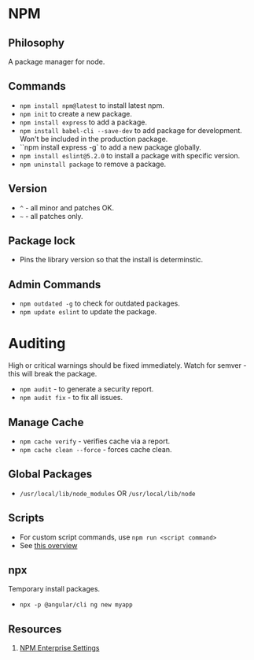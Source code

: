 # NPM

## Philosophy

A package manager for node.

## Commands

- `npm install npm@latest` to install latest npm. 
- ``npm init`` to create a new package.
- ``npm install express`` to add a package.
- ``npm install babel-cli --save-dev`` to add package for development. Won't be included in the production package.
- ``npm install express -g` to add a new package globally.
- `npm install eslint@5.2.0` to install a package with specific version.
- `npm uninstall package` to remove a package.

## Version

- `^` - all minor and patches OK.
- `~` - all patches only.

## Package lock

- Pins the library version so that the install is determinstic.

## Admin Commands

- `npm outdated -g` to check for outdated packages.
- `npm update eslint` to update the package.

# Auditing

High or critical warnings should be fixed immediately.
Watch for semver - this will break the package.

- `npm audit` - to generate a security report.
- `npm audit fix` - to fix all issues.

## Manage Cache

- `npm cache verify` - verifies cache via a report.
- `npm cache clean --force` - forces cache clean.

## Global Packages

- `/usr/local/lib/node_modules` OR `/usr/local/lib/node`

## Scripts

- For custom script commands, use `npm run <script command>`
- See [this overview](https://docs.npmjs.com/misc/scripts)

## npx

Temporary install packages.

- `npx -p @angular/cli ng new myapp`

## Resources

1. [NPM Enterprise Settings](https://docs.npmjs.com/configuring-your-registry-settings-as-an-npm-enterprise-user)
